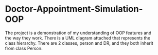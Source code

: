 # Doctor-Appointment-Simulation-OOP

The project is a demonstration of my understanding of OOP features and the way they work. There is a UML diagram attached that represents the class hierarchy. There are 2 classes, person and DR, and they both inherit from class Person.
